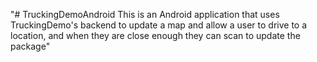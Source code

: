  "# TruckingDemoAndroid This is an Android application that uses TruckingDemo's backend to update a map and allow a user to drive to a location, and when they are close enough they can scan to update the package" 
